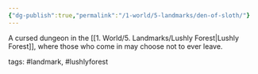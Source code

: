 ```yaml
---
{"dg-publish":true,"permalink":"/1-world/5-landmarks/den-of-sloth/"}
---
```



A cursed dungeon in the [[1. World/5. Landmarks/Lushly Forest\|Lushly Forest]], where those who come in may choose not to ever leave.

tags: #landmark, #lushlyforest 